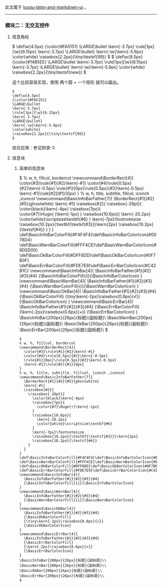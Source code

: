 此文属于 [luogu-latex-and-markdown-ui](https://www.luogu.com.cn/paste/om2r4sar) 。

---

### 模块二：无交互控件

1. 信息角标

    $
    \def\w{4.5px}
    {\color{#FA5151}
    \LARGE\bullet
    \kern{-3.7px}
    \rule[1px]{\w}{6.15px}
    \kern{-3.7px}
    \LARGE\bullet}
    \kern{-\w}\kern{-5.9px}
    \color{white}
    \raisebox{2.2px}{\tiny\textsf{99}}
    $
    $
    \def\w{8.5px}
    {\color{#1485EE}
    \LARGE\bullet
    \kern{-3.7px}
    \rule[1px]{\w}{6.15px}
    \kern{-3.7px}
    \LARGE\bullet}
    \kern{-\w}\kern{-5.9px}
    \color{white}
    \raisebox{2.2px}{\tiny\textsf{new}}
    $
    
    这个比较容易实现，使用 两个圆 + 一个矩形 就可以画出。

    ```
    $
    \def\w{4.5px}
    {\color{#FA5151}
    \LARGE\bullet
    \kern{-3.7px}
    \rule[1px]{\w}{6.15px}
    \kern{-3.7px}
    \LARGE\bullet}
    \kern{-\w}\kern{-5.9px}
    \color{white}
    \raisebox{2.2px}{\tiny\textsf{99}}
    $
    ```

	综合应用：参见附录-3

2. 信息块

    1. 简单的信息块
    
        $
        % w, h, fillcol, bordercol
        \newcommand\BorderRect[4]{
          \color{#3}\rule{#1}{#2}\kern{-#1}
          \color{#4}\rule{0.5px}{#2}\kern{-0.5px}
          \rule{#1}{0px}\rule{0.5px}{#2}\kern{-0.5px}
          \kern{-#1}\rule[#2]{#1}{0px}
        }
        % w, h, title, subtitle, fillcol, iconch ,iconcol
        \newcommand\BasicInfoBarFather[7]{
          \BorderRect{#1}{#2}{#5}{ghostwhite}
          \kern{-#1}
          \raisebox{#2}{
            \raisebox{-26pt}{
              \color{black}\kern{-4px}
              \raisebox{7px}{
                \color{#7}\Huge{∙}\kern{-1px}
              }
              \raisebox{10.6px}{
                \kern{-20.2px}
                \color{white}\scriptsize\textbf{#6}
              }
              \kern{-7px}\footnotesize
              \raisebox{10.2px}{\textbf{\textsf{#3}}}\kern{2px}
              \raisebox{10.2px}{\textsf{#4}}
            }
          }
        }
        \def\BasicInfoBarColorFill{#F4F4F4}\def\BasicInfoBarColorIcon{#0078D4}
        \def\BasicWarnBarColorFill{#FFF4CE}\def\BasicWarnBarColorIcon{#9D5D00}
        \def\BasicOkBarColorFill{#DFF6DD}\def\BasicOkBarColorIcon{#0F7B0F}
        \def\BasicErrBarColorFill{#FDE7E9}\def\BasicErrBarColorIcon{#C42B1C}
        \newcommand\BasicInfoBar[4]{
          \BasicInfoBarFather{#1}{#2}{#3}{#4}
          {\BasicInfoBarColorFill}{i}{\BasicInfoBarColorIcon}
        }
        \newcommand\BasicWarnBar[4]{
          \BasicInfoBarFather{#1}{#2}{#3}{#4}
          {\BasicWarnBarColorFill}{i}{\BasicWarnBarColorIcon}
        }
        \newcommand\BasicOkBar[4]{
          \BasicInfoBarFather{#1}{#2}{#3}{#4}
          {\BasicOkBarColorFill}
          {\tiny\kern{-2px}\raisebox{0.8px}{√}}
          {\BasicOkBarColorIcon}
        }
        \newcommand\BasicErrBar[4]{
          \BasicInfoBarFather{#1}{#2}{#3}{#4}
          {\BasicErrBarColorFill}
          {\kern{-2px}\raisebox{0.6px}{×}}
          {\BasicErrBarColorIcon}
        }
        \BasicInfoBar{200px}{26px}{标题}{副标题}\\
        \BasicWarnBar{200px}{26px}{标题}{副标题}\\
        \BasicOkBar{200px}{26px}{标题}{副标题}\\
        \BasicErrBar{200px}{26px}{标题}{副标题}\\
        $
        
        ```
        $
        % w, h, fillcol, bordercol
        \newcommand\BorderRect[4]{
          \color{#3}\rule{#1}{#2}\kern{-#1}
          \color{#4}\rule{0.5px}{#2}\kern{-0.5px}
          \rule{#1}{0px}\rule{0.5px}{#2}\kern{-0.5px}
          \kern{-#1}\rule[#2]{#1}{0px}
        }
        % w, h, title, subtitle, fillcol, iconch ,iconcol
        \newcommand\BasicInfoBarFather[7]{
          \BorderRect{#1}{#2}{#5}{ghostwhite}
          \kern{-#1}
          \raisebox{#2}{
            \raisebox{-26pt}{
              \color{black}\kern{-4px}
              \raisebox{7px}{
                \color{#7}\Huge{∙}\kern{-1px}
              }
              \raisebox{10.6px}{
                \kern{-20.2px}
                \color{white}\scriptsize\textbf{#6}
              }
              \kern{-7px}\footnotesize
              \raisebox{10.2px}{\textbf{\textsf{#3}}}\kern{2px}
              \raisebox{10.2px}{\textsf{#4}}
            }
          }
        }
        \def\BasicInfoBarColorFill{#F4F4F4}\def\BasicInfoBarColorIcon{#0078D4}
        \def\BasicWarnBarColorFill{#FFF4CE}\def\BasicWarnBarColorIcon{#9D5D00}
        \def\BasicOkBarColorFill{#DFF6DD}\def\BasicOkBarColorIcon{#0F7B0F}
        \def\BasicErrBarColorFill{#FDE7E9}\def\BasicErrBarColorIcon{#C42B1C}
        \newcommand\BasicInfoBar[4]{
          \BasicInfoBarFather{#1}{#2}{#3}{#4}
          {\BasicInfoBarColorFill}{i}{\BasicInfoBarColorIcon}
        }
        \newcommand\BasicWarnBar[4]{
          \BasicInfoBarFather{#1}{#2}{#3}{#4}
          {\BasicWarnBarColorFill}{i}{\BasicWarnBarColorIcon}
        }
        \newcommand\BasicOkBar[4]{
          \BasicInfoBarFather{#1}{#2}{#3}{#4}
          {\BasicOkBarColorFill}
          {\tiny\kern{-2px}\raisebox{0.8px}{√}}
          {\BasicOkBarColorIcon}
        }
        \newcommand\BasicErrBar[4]{
          \BasicInfoBarFather{#1}{#2}{#3}{#4}
          {\BasicErrBarColorFill}
          {\kern{-2px}\raisebox{0.6px}{×}}
          {\BasicErrBarColorIcon}
        }
        \BasicInfoBar{200px}{26px}{标题}{副标题}\\
        \BasicWarnBar{200px}{26px}{标题}{副标题}\\
        \BasicOkBar{200px}{26px}{标题}{副标题}\\
        \BasicErrBar{200px}{26px}{标题}{副标题}\\
        $
        ```

